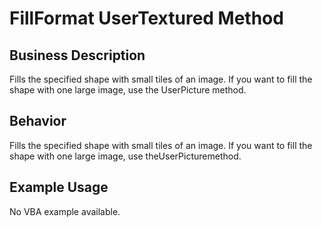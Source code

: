 # FillFormat UserTextured Method

## Business Description
Fills the specified shape with small tiles of an image. If you want to fill the shape with one large image, use the UserPicture method.

## Behavior
Fills the specified shape with small tiles of an image. If you want to fill the shape with one large image, use theUserPicturemethod.

## Example Usage
No VBA example available.
